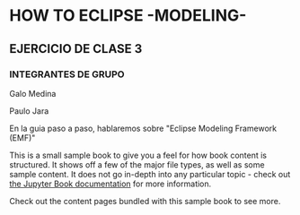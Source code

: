 # HOW TO ECLIPSE -MODELING-

## EJERCICIO DE CLASE 3

### INTEGRANTES DE GRUPO

Galo Medina


Paulo Jara


En la guia paso a paso, hablaremos sobre "Eclipse Modeling Framework (EMF)"


This is a small sample book to give you a feel for how book content is
structured.
It shows off a few of the major file types, as well as some sample content.
It does not go in-depth into any particular topic - check out [the Jupyter Book documentation](https://jupyterbook.org) for more information.

Check out the content pages bundled with this sample book to see more.

```{tableofcontents}
```
